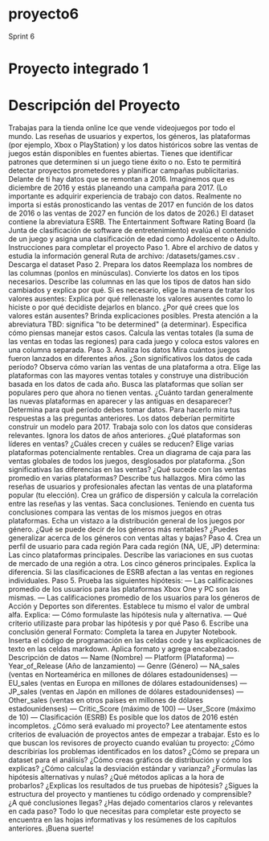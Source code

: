 # proyecto6
Sprint 6

# Proyecto integrado 1
# Descripción del Proyecto
Trabajas para la tienda online Ice que vende videojuegos por todo el mundo. Las reseñas de usuarios y expertos, los géneros, las plataformas (por ejemplo, Xbox o PlayStation) y los datos históricos sobre las ventas de juegos están disponibles en fuentes abiertas. Tienes que identificar patrones que determinen si un juego tiene éxito o no. Esto te permitirá detectar proyectos prometedores y planificar campañas publicitarias.
Delante de ti hay datos que se remontan a 2016. Imaginemos que es diciembre de 2016 y estás planeando una campaña para 2017.
(Lo importante es adquirir experiencia de trabajo con datos. Realmente no importa si estás pronosticando las ventas de 2017 en función de los datos de 2016 o las ventas de 2027 en función de los datos de 2026.)
El dataset contiene la abreviatura ESRB. The Entertainment Software Rating Board (la Junta de clasificación de software de entretenimiento) evalúa el contenido de un juego y asigna una clasificación de edad como Adolescente o Adulto.
Instrucciones para completar el proyecto
Paso 1. Abre el archivo de datos y estudia la información general 
Ruta de archivo:
/datasets/games.csv . Descarga el dataset
Paso 2. Prepara los datos
Reemplaza los nombres de las columnas (ponlos en minúsculas).
Convierte los datos en los tipos necesarios.
Describe las columnas en las que los tipos de datos han sido cambiados y explica por qué.
Si es necesario, elige la manera de tratar los valores ausentes:
Explica por qué rellenaste los valores ausentes como lo hiciste o por qué decidiste dejarlos en blanco.
¿Por qué crees que los valores están ausentes? Brinda explicaciones posibles.
Presta atención a la abreviatura TBD: significa "to be determined" (a determinar). Especifica cómo piensas manejar estos casos.
Calcula las ventas totales (la suma de las ventas en todas las regiones) para cada juego y coloca estos valores en una columna separada.
Paso 3. Analiza los datos
Mira cuántos juegos fueron lanzados en diferentes años. ¿Son significativos los datos de cada período?
Observa cómo varían las ventas de una plataforma a otra. Elige las plataformas con las mayores ventas totales y construye una distribución basada en los datos de cada año. Busca las plataformas que solían ser populares pero que ahora no tienen ventas. ¿Cuánto tardan generalmente las nuevas plataformas en aparecer y las antiguas en desaparecer?
Determina para qué período debes tomar datos. Para hacerlo mira tus respuestas a las preguntas anteriores. Los datos deberían permitirte construir un modelo para 2017.
Trabaja solo con los datos que consideras relevantes. Ignora los datos de años anteriores.
¿Qué plataformas son líderes en ventas? ¿Cuáles crecen y cuáles se reducen? Elige varias plataformas potencialmente rentables.
Crea un diagrama de caja para las ventas globales de todos los juegos, desglosados por plataforma. ¿Son significativas las diferencias en las ventas? ¿Qué sucede con las ventas promedio en varias plataformas? Describe tus hallazgos.
Mira cómo las reseñas de usuarios y profesionales afectan las ventas de una plataforma popular (tu elección). Crea un gráfico de dispersión y calcula la correlación entre las reseñas y las ventas. Saca conclusiones.
Teniendo en cuenta tus conclusiones compara las ventas de los mismos juegos en otras plataformas.
Echa un vistazo a la distribución general de los juegos por género. ¿Qué se puede decir de los géneros más rentables? ¿Puedes generalizar acerca de los géneros con ventas altas y bajas?
Paso 4. Crea un perfil de usuario para cada región
Para cada región (NA, UE, JP) determina:
Las cinco plataformas principales. Describe las variaciones en sus cuotas de mercado de una región a otra.
Los cinco géneros principales. Explica la diferencia.
Si las clasificaciones de ESRB afectan a las ventas en regiones individuales.
Paso 5. Prueba las siguientes hipótesis:
— Las calificaciones promedio de los usuarios para las plataformas Xbox One y PC son las mismas.
— Las calificaciones promedio de los usuarios para los géneros de Acción y Deportes son diferentes.
Establece tu mismo el valor de umbral alfa.
Explica:
— Cómo formulaste las hipótesis nula y alternativa.
— Qué criterio utilizaste para probar las hipótesis y por qué
Paso 6. Escribe una conclusión general
Formato: Completa la tarea en Jupyter Notebook. Inserta el código de programación en las celdas code y las explicaciones de texto en las celdas markdown. Aplica formato y agrega encabezados.
Descripción de datos
— Name (Nombre)
— Platform (Plataforma)
— Year_of_Release (Año de lanzamiento)
— Genre (Género) 
— NA_sales (ventas en Norteamérica en millones de dólares estadounidenses) 
— EU_sales (ventas en Europa en millones de dólares estadounidenses) 
— JP_sales (ventas en Japón en millones de dólares estadounidenses) 
— Other_sales (ventas en otros países en millones de dólares estadounidenses) 
— Critic_Score (máximo de 100) 
— User_Score (máximo de 10) 
— Clasificación (ESRB)
Es posible que los datos de 2016 estén incompletos.
¿Cómo será evaluado mi proyecto?
Lee atentamente estos criterios de evaluación de proyectos antes de empezar a trabajar.
Esto es lo que buscan los revisores de proyecto cuando evalúan tu proyecto:
¿Cómo describirías los problemas identificados en los datos?
¿Cómo se prepara un dataset para el análisis?
¿Cómo creas gráficos de distribución y cómo los explicas?
¿Cómo calculas la desviación estándar y varianza?
¿Formulas las hipótesis alternativas y nulas?
¿Qué métodos aplicas a la hora de probarlos?
¿Explicas los resultados de tus pruebas de hipótesis?
¿Sigues la estructura del proyecto y mantienes tu código ordenado y comprensible?
¿A qué conclusiones llegas?
¿Has dejado comentarios claros y relevantes en cada paso?
Todo lo que necesitas para completar este proyecto se encuentra en las hojas informativas y los resúmenes de los capítulos anteriores.
¡Buena suerte!

